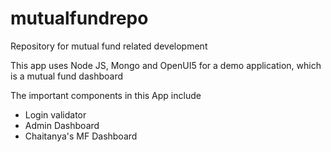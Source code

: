# mutualfundrepo
Repository for mutual fund related development

This app uses Node JS, Mongo and OpenUI5 for a demo application, which is a mutual fund dashboard

The important components in this App include
- Login validator
- Admin Dashboard 
- Chaitanya's MF Dashboard
